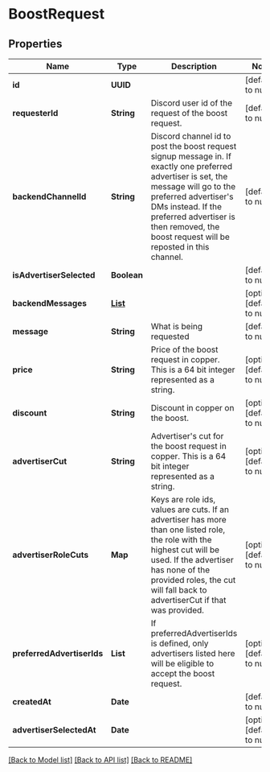 # BoostRequest
## Properties

Name | Type | Description | Notes
------------ | ------------- | ------------- | -------------
**id** | **UUID** |  | [default to null]
**requesterId** | **String** | Discord user id of the request of the boost request. | [default to null]
**backendChannelId** | **String** | Discord channel id to post the boost request signup message in. If exactly one preferred advertiser is set, the message will go to the preferred advertiser&#39;s DMs instead. If the preferred advertiser is then removed, the boost request will be reposted in this channel. | [default to null]
**isAdvertiserSelected** | **Boolean** |  | [default to null]
**backendMessages** | [**List**](BoostRequestBackendSignupMessage.md) |  | [optional] [default to null]
**message** | **String** | What is being requested | [default to null]
**price** | **String** | Price of the boost request in copper. This is a 64 bit integer represented as a string. | [optional] [default to null]
**discount** | **String** | Discount in copper on the boost. | [optional] [default to null]
**advertiserCut** | **String** | Advertiser&#39;s cut for the boost request in copper. This is a 64 bit integer represented as a string. | [optional] [default to null]
**advertiserRoleCuts** | **Map** | Keys are role ids, values are cuts. If an advertiser has more than one listed role, the role with the highest cut will be used. If the advertiser has none of the provided roles, the cut will fall back to advertiserCut if that was provided. | [optional] [default to null]
**preferredAdvertiserIds** | **List** | If preferredAdvertiserIds is defined, only advertisers listed here will be eligible to accept the boost request. | [optional] [default to null]
**createdAt** | **Date** |  | [default to null]
**advertiserSelectedAt** | **Date** |  | [optional] [default to null]

[[Back to Model list]](../README.md#documentation-for-models) [[Back to API list]](../README.md#documentation-for-api-endpoints) [[Back to README]](../README.md)

